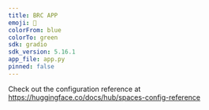 ```yaml
---
title: BRC APP
emoji: 🚀
colorFrom: blue
colorTo: green
sdk: gradio
sdk_version: 5.16.1
app_file: app.py
pinned: false
---
```


Check out the configuration reference at https://huggingface.co/docs/hub/spaces-config-reference

